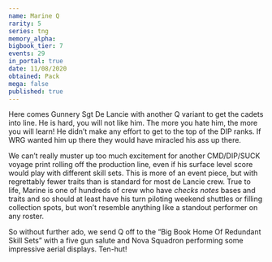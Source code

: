 ```yaml
---
name: Marine Q
rarity: 5
series: tng
memory_alpha:
bigbook_tier: 7
events: 29
in_portal: true
date: 11/08/2020
obtained: Pack
mega: false
published: true
---
```


Here comes Gunnery Sgt De Lancie with another Q variant to get the cadets into line. He is hard, you will not like him. The more you hate him, the more you will learn! He didn’t make any effort to get to the top of the DIP ranks. If WRG wanted him up there they would have miracled his ass up there.

We can’t really muster up too much excitement for another CMD/DIP/SUCK voyage print rolling off the production line, even if his surface level score would play with different skill sets. This is more of an event piece, but with regrettably fewer traits than is standard for most de Lancie crew. True to life, Marine is one of hundreds of crew who have *checks notes* bases and traits and so should at least have his turn piloting weekend shuttles or filling collection spots, but won’t resemble anything like a standout performer on any roster.

So without further ado, we send Q off to the “Big Book Home Of Redundant Skill Sets” with a five gun salute and Nova Squadron performing some impressive aerial displays. Ten-hut!
